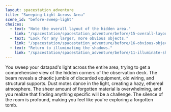 ```yaml
---
layout: spacestation_adventure
title: "Sweeping Light Across Area"
scene_id: "before-sweep-light"
choices:
  - text: "Note the overall layout of the hidden area."
    link: "/spacestation/spacestation_adventure/before/15-overall-layout/"
  - text: "Look for any larger, more obvious objects."
    link: "/spacestation/spacestation_adventure/before/16-obvious-objects/"
  - text: "Return to illuminating the shadows."
    link: "/spacestation/spacestation_adventure/before/11-illuminate-shadows/"
---
```


You sweep your datapad's light across the entire area, trying to get a comprehensive view of the hidden corners of the observation deck. The beam reveals a chaotic jumble of discarded equipment, old wiring, and structural supports. Dust motes dance in the light, creating a hazy, ethereal atmosphere. The sheer amount of forgotten material is overwhelming, and you realize that finding anything specific will be a challenge. The silence of the room is profound, making you feel like you're exploring a forgotten tomb.
